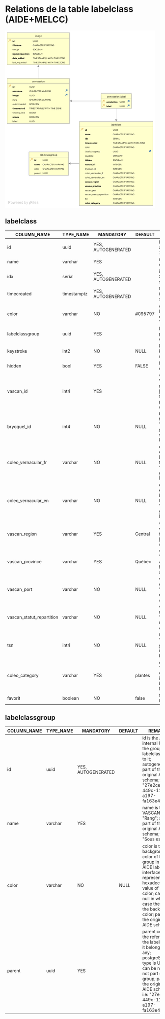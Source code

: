 # Relations de la table labelclass (AIDE+MELCC) 

<img src="./figures/AIDE+MELCC_labelclass.png" width="488" height="574"/>

## labelclass
COLUMN_NAME               | TYPE_NAME   | MANDATORY          | DEFAULT | REMARKS
------------------------- |-------------|--------------------|---------| ---------------------------------------------------------------------------------------------------------------------------------------------------------------------------------------------------------------------------------------------------------------------------------------------------------------------------------------------------------------------------------------------------------------------------------------------------------------
id                        | uuid        | YES, AUTOGENERATED |         | id is the AIDE internal UUID of the label; the image/tile refer to it; autogenerated, ; part of the original AIDE schema; i.e: "27e2ceb3-449c-11ec-a197-fa163e42617b"
name                      | varchar     | YES                |         | name is the VASCAN "Nom scientifique"; string, ; part of the original AIDE schema; i.e. "Abies balsamea"
idx                       | serial      | YES, AUTOGENERATED |         | idx is the index of the record in the table; autogenerated, postgreSQL SERIAL type (integer), unique, , starting from  1; part of the original AIDE schema; i.e. "326"
timecreated               | timestamptz | YES, AUTOGENERATED |         | timeCreated is the timestamp, with the timezone, when the record has been inserted; , postgreSQL TIMESTAMPTZ type; part of the original AIDE schema; i.e. "2021-11-13 11:10:18.759 -0500"
color                     | varchar     | NO                 | #095797 | color is the background color of the label when it is selected in the AIDE labelizing interface; string representing the hexadecimal value of the color; can be null in which case the AIDE interface will define a value, default is "#095797"; part of the original AIDE schema
labelclassgroup           | uuid        | YES                |         | labelclassgroup contains the reference of the label group it belongs, if any; postgreSQL type is UUID, can be null if not part of a group; part of the original AIDE schema; i.e: "27e2ceb2-449c-11ec-a197-fa163e42617b"
keystroke                 | int2        | NO                 | NULL    | keystroke is the keyboard shortkey that can be used to annotate using the keyboard instead of the mouse; integer value, can be null, but must be unique; part of the original AIDE schema; i.e. "7"
hidden                    | bool        | YES                | FALSE   | hidden is a flag that show or hide the label in the AIDE interface; boolean, default is FALSE; part of the original AIDE schema; i.e. "FALSE"
vascan_id                 | int4        | YES                |         | vascan_id is the reference to the VASCAN database ID associated with the VASCAN "Nom scientifique" and the other VASCAN columns of this table; AI model refers to it to train and classify the images/tiles; refer to https://data.canadensys.net/vascan/search; integer, ; source: imported from the Excel document "BdQc_SP_communes_CL_2021-05-18.xlsx", provided by the MELCC; not part of the original AIDE schema, it has been added for the MELCC; i.e: "5482"
bryoquel_id               | int4        | NO                 | NULL    | bryoquel_id is the reference to the Bryoquel id for the bryphytes, based on the definition on "https://github.com/ReseauBiodiversiteQuebec/Coleo_DB/blob/master/API-coleo.md"; integer, can be null, default to NULL; not part of the original AIDE schema, it has been added for the MELCC; source: no value imported, no known data source; no known example
coleo_vernacular_fr       | varchar     | NO                 | NULL    | coleo_vernacular_fr is the VASCAN "Nom vernaculaire français de l espèce"; string, can be null, default to NULL; source: imported from the Excel document "BdQc_SP_communes_CL_2021-05-18.xlsx", provided by the MELCC; refer to "https://github.com/ReseauBiodiversiteQuebec/Coleo_DB/blob/master/API-coleo.md"; not part of the original AIDE schema, it has been added for the MELCC; i.e: "achillée de Sibérie"
coleo_vernacular_en       | varchar     | NO                 | NULL    | coleo_vernacular_en is the VASCAN "Nom vernaculaire anglais de l espèce"; string, can be null, default to NULL; source: imported from the Excel document "BdQc_SP_communes_CL_2021-05-18.xlsx", provided by the MELCC; refer to "https://github.com/ReseauBiodiversiteQuebec/Coleo_DB/blob/master/API-coleo.md"; not part of the original AIDE schema, it has been added for the MELCC; i.e: "Siberian yarrow"
vascan_region             | varchar     | YES                | Central | vascan_region is the VASCAN canadian region; string, , default "Central"; source: none, no value imported, defaulted to "Central" as AIDE+MELCC is for the Québec province; refer to https://data.canadensys.net/vascan/search; not part of the original AIDE schema, it has been added for the MELCC; i.e: "Central"
vascan_province           | varchar     | YES                | Québec  | vascan_province is the VASCAN canadian province; string, , default "Québec"; source: none, no value imported, defaulted to "Québec" as AIDE+MELCC is for the Québec province; refer to https://data.canadensys.net/vascan/search; not part of the original AIDE schema, it has been added for the MELCC; i.e: "Québec"
vascan_port               | varchar     | NO                 | NULL    | vascan_port is the VASCAN "port???? (TODO: clarify)"; string, can be  null, default to NULL; source: imported from the Excel document "BdQc_SP_communes_CL_2021-05-18.xlsx", provided by the MELCC; refer to https://data.canadensys.net/vascan/search; not part of the original AIDE schema, it has been added for the MELCC; i.e: "Plante herbacée"
vascan_statut_repartition | varchar     | NO                 | NULL    | vascan_statut_repartition is the VASCAN statut repartition; string, can be null, default to NULL; source: imported from the Excel document "BdQc_SP_communes_CL_2021-05-18.xlsx", provided by the MELCC; refer to https://data.canadensys.net/vascan/search; not part of the original AIDE schema, it has been added for the MELCC; i.e: "Indigène"
tsn                       | int4        | NO                 | NULL    | tsn is the TSN ID ("Identifiant ITS") as defined in "https://github.com/ReseauBiodiversiteQuebec/Coleo_DB/blob/master/API-coleo.md"; integer, can be null, default to NULL; source: none, no value imported, defaulted to NULL; not part of the original AIDE schema, it has been added for the MELCC; no known example
coleo_category            | varchar     | YES                | plantes | coleo_category is the category found in the Colea database, as defined in "https://github.com/ReseauBiodiversiteQuebec/Coleo_DB/blob/master/API-coleo.md"; string, can be null, default to "plantes"; source: none, no value imported, defaulted to "plantes" as AIDE+MELCC is focussed on biodiversity; not part of the original AIDE schema, it has been added for the MELCC; refer to the Coleo_DB URL for the other possible values
favorit                   | boolean     | NO                 | false   | flag tagging the label as a favorit; boolean, set to true or false (default) in the annotation interface


## labelclassgroup
COLUMN_NAME               | TYPE_NAME   | MANDATORY | DEFAULT | REMARKS
------------------------- | ----------- | --------- | --------| ---------------------------------------------------------------------------------------------------------------------------------------------------------------------------------------------------------------------------------------------------------------------------------------------------------------------------------------------------------------------------------------------------------------------------------------------------------------
id                        | uuid        | YES, AUTOGENERATED |  | id is the AIDE internal UUID of the group; the labelclass refers to it; autogenerated, ; part of the original AIDE schema; i.e: "27e2ceb3-449c-11ec-a197-fa163e42617b"
name                      | varchar     | YES |  | name is the VASCAN "Rang"; string, ; part of the original AIDE schema; i.e. "Sous espèce"
color                     | varchar     | NO | NULL | color is the background color of the group in the AIDE labelizing interface; string representing the hexadecimal value of the color; can be null in which case the color is the background color; part of the original AIDE schema
parent           | uuid        | YES |  | parent contains the reference of the label group it belongs, if any; postgreSQL type is UUID, can be null if not part of a group; part of the original AIDE schema; i.e: "27e2ceb2-449c-11ec-a197-fa163e42617b"
